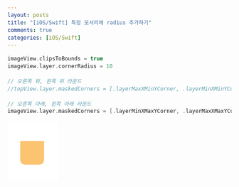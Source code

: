 ```yaml
---
layout: posts
title: "[iOS/Swift] 특정 모서리에 radius 추가하기"
comments: true
categories: [iOS/Swift]
---
```



```swift
imageView.clipsToBounds = true
imageView.layer.cornerRadius = 10

// 오른쪽 위, 왼쪽 위 라운드
//topView.layer.maskedCorners = [.layerMaxXMinYCorner, .layerMinXMinYCorner]

// 오른쪽 아래, 왼쪽 아래 라운드
imageView.layer.maskedCorners = [.layerMinXMaxYCorner, .layerMaxXMaxYCorner]
```

![img1](/img/2019-04-30-add-radius-1.png)